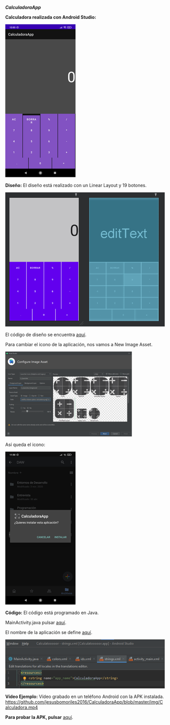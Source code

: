 ***CalculadoraApp***

**Calculadora realizada con Android Studio:**

![image](https://github.com/jesusbomoriles2016/CalculadoraApp/blob/master/img/img%20(5).png)

**Diseño:** El diseño está realizado con un Linear Layout y 19 botones.

![image](https://github.com/jesusbomoriles2016/CalculadoraApp/blob/master/img/img%20(2).png)

El código de diseño se encuentra [aquí](https://github.com/jesusbomoriles2016/CalculadoraApp/blob/master/app/src/main/res/layout/activity_main.xml).

Para cambiar el icono de la aplicación, nos vamos a New Image Asset.

![image](https://github.com/jesusbomoriles2016/CalculadoraApp/blob/master/img/img%20(1).png)

Así queda el icono:

![image](https://github.com/jesusbomoriles2016/CalculadoraApp/blob/master/img/img%20(4).png)

**Código:** El código está programado en Java.

MainActivity.java pulsar [aquí](https://github.com/jesusbomoriles2016/CalculadoraApp/blob/master/app/src/main/java/com/example/calculatooooor/MainActivity.java).

El nombre de la aplicación se define [aquí](https://github.com/jesusbomoriles2016/CalculadoraApp/blob/master/app/src/main/res/values/strings.xml).

![image](https://github.com/jesusbomoriles2016/CalculadoraApp/blob/master/img/img%20(3).png)

**Vídeo Ejemplo:** Vídeo grabado en un teléfono Android con la APK instalada.
https://github.com/jesusbomoriles2016/CalculadoraApp/blob/master/img/Calculadora.mp4

**Para probar la APK, pulsar** [aquí](https://github.com/jesusbomoriles2016/CalculadoraApp/blob/master/app/release/CalculadoraApp.apk).

